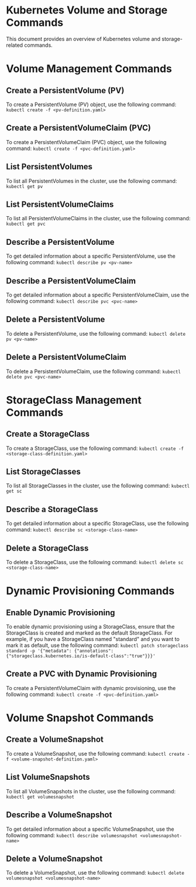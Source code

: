 # Kubernetes Volume and Storage Commands

This document provides an overview of Kubernetes volume and storage-related commands.

# Volume Management Commands

## Create a PersistentVolume (PV)
To create a PersistentVolume (PV) object, use the following command:
`kubectl create -f <pv-definition.yaml>`

## Create a PersistentVolumeClaim (PVC)
To create a PersistentVolumeClaim (PVC) object, use the following command:
`kubectl create -f <pvc-definition.yaml>`

## List PersistentVolumes
To list all PersistentVolumes in the cluster, use the following command:
`kubectl get pv`

## List PersistentVolumeClaims
To list all PersistentVolumeClaims in the cluster, use the following command:
`kubectl get pvc`

## Describe a PersistentVolume
To get detailed information about a specific PersistentVolume, use the following command:
`kubectl describe pv <pv-name>`

## Describe a PersistentVolumeClaim
To get detailed information about a specific PersistentVolumeClaim, use the following command:
`kubectl describe pvc <pvc-name>`

## Delete a PersistentVolume
To delete a PersistentVolume, use the following command:
`kubectl delete pv <pv-name>`

## Delete a PersistentVolumeClaim
To delete a PersistentVolumeClaim, use the following command:
`kubectl delete pvc <pvc-name>`

# StorageClass Management Commands

## Create a StorageClass
To create a StorageClass, use the following command:
`kubectl create -f <storage-class-definition.yaml>`

## List StorageClasses
To list all StorageClasses in the cluster, use the following command:
`kubectl get sc`

## Describe a StorageClass
To get detailed information about a specific StorageClass, use the following command:
`kubectl describe sc <storage-class-name>`

## Delete a StorageClass
To delete a StorageClass, use the following command:
`kubectl delete sc <storage-class-name>`

# Dynamic Provisioning Commands

## Enable Dynamic Provisioning
To enable dynamic provisioning using a StorageClass, ensure that the StorageClass is created and marked as the default StorageClass. For example, if you have a StorageClass named "standard" and you want to mark it as default, use the following command:
`kubectl patch storageclass standard -p '{"metadata": {"annotations":{"storageclass.kubernetes.io/is-default-class":"true"}}}'`

## Create a PVC with Dynamic Provisioning
To create a PersistentVolumeClaim with dynamic provisioning, use the following command:
`kubectl create -f <pvc-definition.yaml>`

# Volume Snapshot Commands

## Create a VolumeSnapshot
To create a VolumeSnapshot, use the following command:
`kubectl create -f <volume-snapshot-definition.yaml>`

## List VolumeSnapshots
To list all VolumeSnapshots in the cluster, use the following command:
`kubectl get volumesnapshot`

## Describe a VolumeSnapshot
To get detailed information about a specific VolumeSnapshot, use the following command:
`kubectl describe volumesnapshot <volumesnapshot-name>`

## Delete a VolumeSnapshot
To delete a VolumeSnapshot, use the following command:
`kubectl delete volumesnapshot <volumesnapshot-name>`
